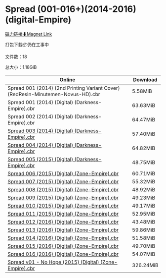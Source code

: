 # Spread (001-016+)(2014-2016)(digital-Empire)

[磁力链接⬇Magnet Link](magnet:?xt=urn:btih:1b73c0a485f98ca2b3d4721c2ab9a094074953ae&dn=Spread%20%28001-016%2B%29%282014-2016%29%28digital-Empire%29)

打包下载📦仍在工事中

文件数：18

总大小：1.18GiB

Online | Download
--- | ---
Spread 001 (2014) (2nd Printing Variant Cover) (RedResin-Minutemen-Novus-HD).cbr | 5.58MiB
Spread 001 (2014) (Digital) (Darkness-Empire).cbr | 63.63MiB
Spread 002 (2014) (Digital) (Darkness-Empire).cbr | 64.47MiB
[Spread 003 (2014) (Digital) (Darkness-Empire).cbr](https://github.com/alicewish/markdown/blob/master/comic/Spread-003-2014-Digital-Darkness-Empire-cbr.md) | 57.40MiB
[Spread 004 (2014) (Digital) (Darkness-Empire).cbr](https://github.com/alicewish/markdown/blob/master/comic/Spread-004-2014-Digital-Darkness-Empire-cbr.md) | 64.82MiB
[Spread 005 (2015) (Digital) (Darkness-Empire).cbr](https://github.com/alicewish/markdown/blob/master/comic/Spread-005-2015-Digital-Darkness-Empire-cbr.md) | 48.75MiB
[Spread 006 (2015) (Digital) (Zone-Empire).cbr](https://github.com/alicewish/markdown/blob/master/comic/Spread-006-2015-Digital-Zone-Empire-cbr.md) | 60.71MiB
[Spread 007 (2015) (Digital) (Zone-Empire).cbr](https://github.com/alicewish/markdown/blob/master/comic/Spread-007-2015-Digital-Zone-Empire-cbr.md) | 55.32MiB
[Spread 008 (2015) (Digital) (Zone-Empire).cbr](https://github.com/alicewish/markdown/blob/master/comic/Spread-008-2015-Digital-Zone-Empire-cbr.md) | 48.92MiB
[Spread 009 (2015) (Digital) (Zone-Empire).cbr](https://github.com/alicewish/markdown/blob/master/comic/Spread-009-2015-Digital-Zone-Empire-cbr.md) | 49.23MiB
[Spread 010 (2015) (Digital) (Zone-Empire).cbr](https://github.com/alicewish/markdown/blob/master/comic/Spread-010-2015-Digital-Zone-Empire-cbr.md) | 49.17MiB
[Spread 011 (2015) (Digital) (Zone-Empire).cbr](https://github.com/alicewish/markdown/blob/master/comic/Spread-011-2015-Digital-Zone-Empire-cbr.md) | 52.95MiB
[Spread 012 (2016) (Digital) (Zone-Empire).cbr](https://github.com/alicewish/markdown/blob/master/comic/Spread-012-2016-Digital-Zone-Empire-cbr.md) | 43.48MiB
[Spread 013 (2016) (Digital) (Zone-Empire).cbr](https://github.com/alicewish/markdown/blob/master/comic/Spread-013-2016-Digital-Zone-Empire-cbr.md) | 59.86MiB
[Spread 014 (2016) (Digital) (Zone-Empire).cbr](https://github.com/alicewish/markdown/blob/master/comic/Spread-014-2016-Digital-Zone-Empire-cbr.md) | 51.58MiB
[Spread 015 (2016) (Digital) (Zone-Empire).cbr](https://github.com/alicewish/markdown/blob/master/comic/Spread-015-2016-Digital-Zone-Empire-cbr.md) | 49.70MiB
[Spread 016 (2016) (Digital) (Zone-Empire).cbr](https://github.com/alicewish/markdown/blob/master/comic/Spread-016-2016-Digital-Zone-Empire-cbr.md) | 54.07MiB
[Spread v01 - No Hope (2015) (Digital) (Zone-Empire).cbr](https://github.com/alicewish/markdown/blob/master/comic/Spread-v01-No-Hope-2015-Digital-Zone-Empire-cbr.md) | 326.24MiB